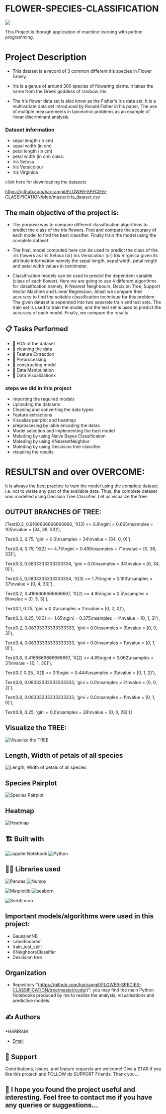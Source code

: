 # FLOWER-SPECIES-CLASSIFICATION



<img src="https://miro.medium.com/max/875/1*7bnLKsChXq94QjtAiRn40w.png">

This Project is thorugh application of machine learning with python programming.




# Project Description

- This dataset is a record of 3 common different iris species in Flower Family.

- Iris is a genus of around 300 species of flowering plants. It takes the name from the Greek goddess of rainbow, Iris.

- The Iris flower data set is also know as the Fisher's Iris data set. It is a multivariate data set introduced by Ronald Fisher in his paper, The use of multiple measurements in taxonomic problems as an example of linear discriminant analysis.

### Dataset information

- sepal length (in cm)
- sepal width (in cm)
- petal length (in cm)
- petal width (in cm)
class:
- Iris Setosa
- Iris Versicolour
- Iris Virginica

click here for downloading the datasets 

https://github.com/hariramgit/FLOWER-SPECIES-CLASSIFICATION/blob/master/iris_dataset.csv



## The main objective of the project is:

- The purpose was to compare different classification algorithms to predict the class of the iris flowers. Find and compare the accuracy of each model to find the best classifier. Finally train the model using the complete dataset.

- The final_model computed here can be used to predict the class of the iris flowers as Iris Setosa (or) Iris Versicolour (or) Iris Virginica given its attribute information namely the sepal length, sepal width, petal length and petal width values in centimeter.

- Classification models can be used to predict the dependent variable (class of each flower). Here we are going to use 4 different algorithms for classification namely, K-Nearest Neighbours, Decision Tree, Support Vector Machine and Linear Regression. Atlast we compare their accuracy to find the suitable classification technique for this problem. The given dataset is seperated into two seperate train and test sets. The train set is used to train the model, and the test set is used to predict the accuracy of each model. Finally, we compare the results.






## 📋 Tasks Performed
* 📂 EDA of the dataset
* 📂 cleaning the data 
* 📂 Feature Extraction
* 📂 Preprocessing
* 📂 constructing model
* 📂 Data Manipulation
* 📂 Data Visualizationx

### steps we did in this project
- importing the required models
- Uploading the datasets
- Cleaning and converting the data types
- Feature extractions
- Visualize pairplot and heatmap 
- preprossesing by lable encoding the datas
- Model selection and implementing the best model
- Moleding by using Naive Bayes Classification
- Moleding by using KNearestNeighbor
- Moleding by using  Descision tree classifier
- visualing the results







# RESULTSN and over OVERCOME:

It is always the best practice to train the model using the complete dataset i.e. not to waste any part of the available data. Thus, the complete dataset was modelled using Decision Tree Classifier. Let us visualize the tree:




## OUTPUT BRANCHES OF TREE:



[Text(0.3, 0.9166666666666666, 'X[3] <= 0.8\ngini = 0.665\nsamples = 105\nvalue = [34, 38, 33]'), 

 Text(0.2, 0.75, 'gini = 0.0\nsamples = 34\nvalue = [34, 0, 0]'),
 
 Text(0.4, 0.75, 'X[2] <= 4.75\ngini = 0.498\nsamples = 71\nvalue = [0, 38, 33]'),
 
 Text(0.3, 0.5833333333333334, 'gini = 0.0\nsamples = 34\nvalue = [0, 34, 0]'),
 
 Text(0.5, 0.5833333333333334, 'X[3] <= 1.75\ngini = 0.193\nsamples = 37\nvalue = [0, 4, 33]'),
 
 Text(0.2, 0.4166666666666667, 'X[2] <= 4.95\ngini = 0.5\nsamples = 6\nvalue = [0, 3, 3]'),
 
 Text(0.1, 0.25, 'gini = 0.0\nsamples = 2\nvalue = [0, 2, 0]'),
 
 Text(0.3, 0.25, 'X[3] <= 1.65\ngini = 0.375\nsamples = 4\nvalue = [0, 1, 3]'),
 
 Text(0.2, 0.08333333333333333, 'gini = 0.0\nsamples = 3\nvalue = [0, 0, 3]'),
 
 Text(0.4, 0.08333333333333333, 'gini = 0.0\nsamples = 1\nvalue = [0, 1, 0]'),
 
 Text(0.8, 0.4166666666666667, 'X[2] <= 4.85\ngini = 0.062\nsamples = 31\nvalue = [0, 1, 30]'),
 
 Text(0.7, 0.25, 'X[1] <= 3.1\ngini = 0.444\nsamples = 3\nvalue = [0, 1, 2]'),
 
 Text(0.6, 0.08333333333333333, 'gini = 0.0\nsamples = 2\nvalue = [0, 0, 2]'),
 
 Text(0.8, 0.08333333333333333, 'gini = 0.0\nsamples = 1\nvalue = [0, 1, 0]'),
 
 Text(0.9, 0.25, 'gini = 0.0\nsamples = 28\nvalue = [0, 0, 28]')]
 

## Visualize the TREE:

![Visualize the TREE](https://github.com/hariramgit/FLOWER-SPECIES-CLASSIFICATION/blob/dcee3ef1901bf812ba5273ca61b974de15886efb/iris_images/tree.png
)



## Length, Width of petals of all species

![Length, Width of petals of all species](https://github.com/hariramgit/FLOWER-SPECIES-CLASSIFICATION/blob/dcee3ef1901bf812ba5273ca61b974de15886efb/iris_images/lenght%20width%20of%20petals.png)

## Species Pairplot
![Species Pairplot](https://github.com/hariramgit/FLOWER-SPECIES-CLASSIFICATION/blob/dcee3ef1901bf812ba5273ca61b974de15886efb/iris_images/species%20%20pairplot.png)


## Heatmap
![Heatmap](https://github.com/hariramgit/FLOWER-SPECIES-CLASSIFICATION/blob/dcee3ef1901bf812ba5273ca61b974de15886efb/iris_images/heatmap%20iris.png)





## 🏗️ Built with
![Jupyter Notebook](https://img.shields.io/badge/jupyter-%23FA0F00.svg?style=for-the-badge&logo=jupyter&logoColor=white)
![Python](https://img.shields.io/badge/python-3670A0?style=for-the-badge&logo=python&logoColor=ffdd54)



## 👩‍💻 Libraries used
![Pandas](https://img.shields.io/badge/Pandas-2C2D72?style=for-the-badge&logo=pandas&logoColor=purple)
![Numpy](https://img.shields.io/badge/Numpy-777BB4?style=for-the-badge&logo=numpy&logoColor=yellow) 

![Matplotlib](https://img.shields.io/badge/Matplotlib-F7931E.svg?style=for-the-badge&logo=Matplotlib&logoColor=orange)
![seaborn](https://img.shields.io/badge/Seaborn-2C2D72?style=for-the-badge&logo=Seaborn&logoColor=blue) 

![ScikitLearn](https://img.shields.io/badge/ScikitLearn-F7931E.svg?style=for-the-badge&logo=ScikitLearn&logoColor=orange)





## Important models/algorithms were used in this project:
- GaussianNB
- LabelEncoder
- train_test_split
- KNeighborsClassifier
- Descision tree




## Organization
- Repository "(https://github.com/hariramgit/FLOWER-SPECIES-CLASSIFICATION/tree/master/code))": you may find the main Python Notebooks produced by me to realize the analysis, visualisations and predictive models.




## ✍️ Authors
*HARIRAM
* [Email](mailto:hariramhdmp@gmail.com)


## 🤝 Support
Contributions, issues, and feature requests are welcome!
Give a STAR if you like this project! and FOLLOW do SUPPORT Friends.
Thank you....

## 🤝 I hope you found the project useful and interesting. Feel free to contact me if you have any queries or suggestions...
